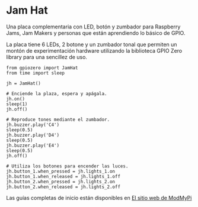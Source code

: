 <!--
---
name: JamHat
class: board
type: multi
formfactor: HAT
manufacturer: ModMyPi
description: Una placa Jam amigable con 6 LEDs, 2 botones y un zumbador.
url: https://thepihut.com/products/jam-hat
github: https://github.com/modmypi/Jam-HAT
buy: https://thepihut.com/products/jam-hat
image: 'modmypi-jamhat.png'
pincount: 40
eeprom: no
power:
  '1':
  '2':
  '4':
ground:
  '6':
  '9':
  '14':
  '20':
  '25':
  '30':
  '34':
  '39':
pin:
  '29':
    name: LED1
    direction: output
    active: high
  '31':
    name: LED2
    direction: output
    active: high
  '32':
    name: LED3
    direction: output
    active: high
  '33':
    name: LED4
    direction: output
    active: high
  '36':
    name: LED5
    direction: output
    active: high
  '11':
    name: LED6
    direction: output
    active: high
  '12':
    name: Button 2/Right Button
    direction: input
    active: high
  '35':
    name: Button 1/Left Button
    direction: input
    active: high
  '38':
    name: Buzzer
    direction: output
    active: high
-->
# Jam Hat

Una placa complementaria con LED, botón y zumbador para Raspberry Jams, Jam Makers y personas que están aprendiendo lo básico de GPIO.

La placa tiene 6 LEDs, 2 botone y un zumbador tonal que permiten un montón de experimentación hardware utilizando la biblioteca GPIO Zero library para una sencillez de uso.
```
from gpiozero import JamHat
from time import sleep

jh = JamHat()

# Enciende la plaza, espera y apágala.
jh.on()
sleep(1)
jh.off()

# Reproduce tones mediante el zumbador.
jh.buzzer.play('C4')
sleep(0.5)
jh.buzzer.play('D4')
sleep(0.5)
jh.buzzer.play('E4')
sleep(0.5)
jh.off()

# Utiliza los botones para encender las luces.
jh.button_1.when_pressed = jh.lights_1.on
jh.button_1.when_released = jh.lights_1.off
jh.button_2.when_pressed = jh.lights_2.on
jh.button_2.when_released = jh.lights_2.off
```

Las guías completas de inicio están disponibles en [El sitio web de ModMyPi](https://www.modmypi.com/blog/getting-started-with-the-jamhat)
